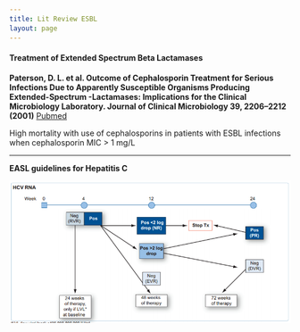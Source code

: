 ```yaml
---
title: Lit Review ESBL 
layout: page
---
```


#### Treatment of Extended Spectrum Beta Lactamases

**Paterson, D. L. et al. Outcome of Cephalosporin Treatment for Serious Infections Due to Apparently Susceptible Organisms Producing Extended-Spectrum -Lactamases: Implications for the Clinical Microbiology Laboratory. Journal of Clinical Microbiology 39, 2206–2212 (2001)** [Pubmed](http://www.ncbi.nlm.nih.gov/pubmed/11376058)

High mortality with use of cephalosporins in patients with ESBL infections when cephalosporin MIC > 1 mg/L

-------------------------

**EASL guidelines for Hepatitis C**

![EASL Genotype I Dual Therapy](images/img1.png)
